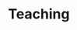 ---
title: "Teaching"
permalink: /engagements/teaching/
layout: page
nav: false  # typically children don't appear as top-level nav
---